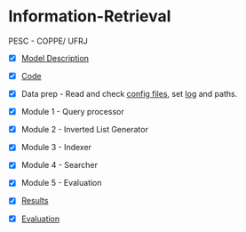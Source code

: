 # Information-Retrieval
PESC - COPPE/ UFRJ

- [X] [Model Description](/Modelo%20Vetorial.pdf)

- [X] [Code](src/IR%20evaluation.ipynb)

- [X] Data prep - Read and check [config files](config_files/), set [log](RESULT/logs.log) and paths.

- [X] Module 1 - Query processor

- [X] Module 2 - Inverted List Generator

- [X] Module 3 - Indexer

- [X] Module 4 - Searcher

- [X] Module 5 - Evaluation

- [X] [Results](RESULT/)
- [X] [Evaluation](AVALIA/)
